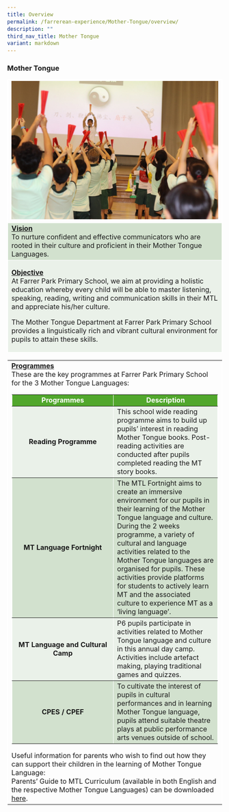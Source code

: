 ```yaml
---
title: Overview
permalink: /farrerean-experience/Mother-Tongue/overview/
description: ""
third_nav_title: Mother Tongue
variant: markdown
---
```

<h3>Mother Tongue</h3>
<font size="3">
<table border="1" style="width: 100%; border-collapse: collapse; border-style: solid; border-color: white;">
<tbody>
	<tr>
<td style="text-align: center; width: 25%; border: 1px solid white; vertical-align: middle;" colspan="2"><img src="/images/2025/MTPicture1.jpg"></td>
</tr>
<tr>
<td bgcolor="d2e1ce" style="width: 50%; border: 1px solid white;"><span style="text-decoration: underline;"><strong>Vision</strong></span><br>To nurture confident and effective communicators who are rooted in their culture and proficient in their Mother Tongue Languages.</td>
</tr>
<tr>
<td bgcolor="eaf1e9" colspan="2" style="width: 100%; border: 1px solid white;">
<p><span style="text-decoration: underline;"><strong>Objective</strong></span><br>At Farrer Park Primary School, we aim at providing a holistic education whereby every child will be able to master listening, speaking, reading, writing and communication skills in their MTL and appreciate his/her culture.</p>
<p>The Mother Tongue Department at Farrer Park Primary School provides a linguistically rich and vibrant cultural environment for pupils to attain these skills.</p>
</td>
</tr>
</tbody>
</table>
<table border="1" style="width: 100%; border-collapse: collapse; border-style: solid; border-color: white;">
<tbody>
<tr>
<td style="width: 100%;"><span style="text-decoration: underline;"><strong>Programmes</strong></span><br>These are the key programmes at Farrer Park Primary School for the 3 Mother Tongue Languages:<strong><br></strong>
<table border="1" style="width: 100%; border-collapse: collapse; border-style: solid; border-color: white;">
<tbody>
<tr>
<td bgcolor="51a72c" style="width: 20%; text-align: center;"><span style="color: #ffffff;"><strong>Programmes</strong></span></td>
<td bgcolor="51a72c" style="width: 20%; text-align: center;"><span style="color: #ffffff;"><strong>Description</strong></span></td>
</tr>
<tr bgcolor="eaf1e9">
<td style="width: 20%; text-align: center; vertical-align: middle;"><strong>Reading Programme
</strong></td><td style="width: 20%; vertical-align: middle; text-align: left;">This school wide reading programme aims to build up pupils’ interest in reading Mother Tongue books. Post-reading activities are conducted after pupils completed reading the MT story books.</td>
</tr>
<tr bgcolor="d2e1ce">
<td style="width: 20%; text-align: center; vertical-align: middle;"><strong>MT Language Fortnight</strong></td>
<td style="width: 20%; vertical-align: middle; text-align: left;">The MTL Fortnight aims to create an immersive environment for our pupils in their learning of the Mother Tongue language and culture. During the 2 weeks programme, a variety of cultural and language activities related to the Mother Tongue languages are organised for pupils. These activities provide platforms for students to actively learn MT and the associated culture to experience MT as a ‘living language’.</td>
</tr>
<tr bgcolor="eaf1e9">
<td style="width: 20%; text-align: center; vertical-align: middle;"><strong>MT Language and Cultural Camp</strong></td>
<td style="width: 20%; vertical-align: middle; text-align: left;">P6 pupils participate in activities related to Mother Tongue language and culture in this annual day camp. Activities include artefact making, playing traditional games and quizzes.</td>
</tr>
<tr bgcolor="d2e1ce">
<td style="width: 20%; text-align: center; vertical-align: middle;"><strong>CPES / CPEF</strong></td>
<td style="width: 20%; vertical-align: middle; text-align: left;">To cultivate the interest of pupils in cultural performances and in learning Mother Tongue language, pupils attend suitable theatre plays at public performance arts venues outside of school.</td>
</tr>
</tbody>
</table>
Useful information for parents who wish to find out how they can support their children in the learning of Mother Tongue Language:<br>
Parents’ Guide to MTL Curriculum (available in both English and the respective Mother Tongue Languages) can be downloaded <a target="_blank" href="https://www.schoolbag.edu.sg/story/how-parents-can-support-their-children-in-the-learning-of-mother-tongue-languages/#:~:text=To%20equip%20parents%20with%20a%20better%20understanding%20of,both%20English%20and%20the%20respective%20Mother%20Tongue%20Languages.">here</a>.
</td></tr>
</tbody>
</table></font>